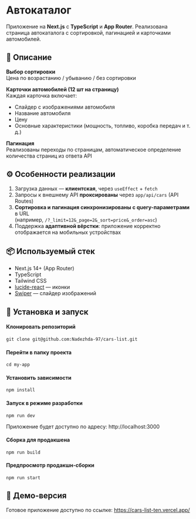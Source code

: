 # Автокаталог

Приложение на **Next.js** с **TypeScript** и **App Router**. Реализована страница автокаталога с сортировкой, пагинацией и карточками автомобилей.

## 📄 Описание

**Выбор сортировки**  
Цена по возрастанию / убыванию / без сортировки

**Карточки автомобилей (12 шт на страницу)**  
Каждая карточка включает:
- Слайдер с изображениями автомобиля
- Название автомобиля
- Цену
- Основные характеристики (мощность, топливо, коробка передач и т. д.)

**Пагинация**  
Реализованы переходы по страницам, автоматическое определение количества страниц из ответа API

## ⚙️ Особенности реализации

1. Загрузка данных — **клиентская**, через `useEffect` + `fetch`
2. Запросы к внешнему API **проксированы** через `app/api/cars` (API Routes)
3. **Сортировка и пагинация синхронизированы с query-параметрами** в URL  
   (например, `/?_limit=12&_page=2&_sort=price&_order=asc`)
5. Поддержка **адаптивной вёрстки**: приложение корректно отображается на мобильных устройствах

## 📦 Используемый стек

- Next.js 14+ (App Router)
- TypeScript
- Tailwind CSS
- [lucide-react](https://lucide.dev/) — иконки
- [Swiper](https://swiperjs.com/react) — слайдер изображений

## 🚀 Установка и запуск

#### Клонировать репозиторий
```
git clone git@github.com:Nadezhda-97/cars-list.git
```
#### Перейти в папку проекта
```
cd my-app
```
#### Установить зависимости
```
npm install
```
#### Запуск в режиме разработки
```
npm run dev
```
Приложение будет доступно по адресу: http://localhost:3000

#### Сборка для продакшена
```
npm run build
```
#### Предпросмотр продакшн-сборки
```
npm run start
```

## 🔗 Демо-версия
Готовое приложение доступно по ссылке: https://cars-list-ten.vercel.app/
